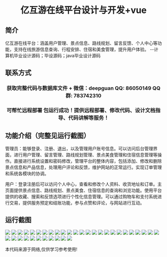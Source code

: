 <p><h1 align="center">亿互游在线平台设计与开发+vue</h1></p>

## 简介
亿互游在线平台：涵盖用户管理、景点信息、路线规划、留言反馈、个人中心等功能，支持在线旅游信息查询、行程安排、住宿和美食管理，提升用户体验。    --计算机毕业设计源码；毕设源码；java毕业设计源码


## 联系方式
<p><h3 align="center">获取完整代码与数据库文件 + 微信：deepguan QQ: 86050149 QQ群: 783742310</h3></p>
<p><h3 align="center">可帮忙远程部署 包运行成功！提供远程部署、修改代码、设计文档指导、代码讲解等服务！</h3></p>

## 功能介绍（完整见运行截图）
管理员：能够登录、注册、退出，以及管理用户账号信息。可以访问后台管理界面，进行用户管理、留言管理、路线规划管理、景点美食管理和住宿信息管理等操作。直接进行系统设置和密码修改，管理平台的整体内容，包括添加、修改和删除景点信息和产品信息，处理用户评论和反馈，维护网站的正常运行。实现订单管理和系统各模块的协调。

用户：登录注册后可以访问个人中心，查看和修改个人资料、收货地址和订单。主页面提供景点信息、路线规划、景点美食、住宿信息的查询和浏览功能。使用平台提供的收藏、搜索和反馈选项进行个性化信息管理。可以通过购物车和支付系统进行交易，提供服务预定和结账功能，参与点赞和评论，与网站进行互动。


## 运行截图
![](https://bs-1329754181.cos.ap-shanghai.myqcloud.com/ssm/BillionOnlineGamingPlatform/img/001.jpg)
![](https://bs-1329754181.cos.ap-shanghai.myqcloud.com/ssm/BillionOnlineGamingPlatform/img/002.jpg)
![](https://bs-1329754181.cos.ap-shanghai.myqcloud.com/ssm/BillionOnlineGamingPlatform/img/003.jpg)
![](https://bs-1329754181.cos.ap-shanghai.myqcloud.com/ssm/BillionOnlineGamingPlatform/img/004.jpg)
![](https://bs-1329754181.cos.ap-shanghai.myqcloud.com/ssm/BillionOnlineGamingPlatform/img/005.jpg)
![](https://bs-1329754181.cos.ap-shanghai.myqcloud.com/ssm/BillionOnlineGamingPlatform/img/006.jpg)
![](https://bs-1329754181.cos.ap-shanghai.myqcloud.com/ssm/BillionOnlineGamingPlatform/img/007.jpg)
![](https://bs-1329754181.cos.ap-shanghai.myqcloud.com/ssm/BillionOnlineGamingPlatform/img/008.jpg)
![](https://bs-1329754181.cos.ap-shanghai.myqcloud.com/ssm/BillionOnlineGamingPlatform/img/009.jpg)
![](https://bs-1329754181.cos.ap-shanghai.myqcloud.com/ssm/BillionOnlineGamingPlatform/img/010.jpg)
![](https://bs-1329754181.cos.ap-shanghai.myqcloud.com/ssm/BillionOnlineGamingPlatform/img/011.jpg)
![](https://bs-1329754181.cos.ap-shanghai.myqcloud.com/ssm/BillionOnlineGamingPlatform/img/012.jpg)
![](https://bs-1329754181.cos.ap-shanghai.myqcloud.com/ssm/BillionOnlineGamingPlatform/img/013.jpg)
![](https://bs-1329754181.cos.ap-shanghai.myqcloud.com/ssm/BillionOnlineGamingPlatform/img/014.jpg)
![](https://bs-1329754181.cos.ap-shanghai.myqcloud.com/ssm/BillionOnlineGamingPlatform/img/015.jpg)
![](https://bs-1329754181.cos.ap-shanghai.myqcloud.com/ssm/BillionOnlineGamingPlatform/img/016.jpg)
![](https://bs-1329754181.cos.ap-shanghai.myqcloud.com/ssm/BillionOnlineGamingPlatform/img/017.jpg)
![](https://bs-1329754181.cos.ap-shanghai.myqcloud.com/ssm/BillionOnlineGamingPlatform/img/018.jpg)
![](https://bs-1329754181.cos.ap-shanghai.myqcloud.com/ssm/BillionOnlineGamingPlatform/img/019.jpg)
![](https://bs-1329754181.cos.ap-shanghai.myqcloud.com/ssm/BillionOnlineGamingPlatform/img/020.jpg)
![](https://bs-1329754181.cos.ap-shanghai.myqcloud.com/ssm/BillionOnlineGamingPlatform/img/021.jpg)
![](https://bs-1329754181.cos.ap-shanghai.myqcloud.com/ssm/BillionOnlineGamingPlatform/img/022.jpg)
![](https://bs-1329754181.cos.ap-shanghai.myqcloud.com/ssm/BillionOnlineGamingPlatform/img/023.jpg)
![](https://bs-1329754181.cos.ap-shanghai.myqcloud.com/ssm/BillionOnlineGamingPlatform/img/024.jpg)
![](https://bs-1329754181.cos.ap-shanghai.myqcloud.com/ssm/BillionOnlineGamingPlatform/img/025.jpg)
![](https://bs-1329754181.cos.ap-shanghai.myqcloud.com/ssm/BillionOnlineGamingPlatform/img/026.jpg)
![](https://bs-1329754181.cos.ap-shanghai.myqcloud.com/ssm/BillionOnlineGamingPlatform/img/027.jpg)
![](https://bs-1329754181.cos.ap-shanghai.myqcloud.com/ssm/BillionOnlineGamingPlatform/img/028.jpg)
![](https://bs-1329754181.cos.ap-shanghai.myqcloud.com/ssm/BillionOnlineGamingPlatform/img/029.jpg)
![](https://bs-1329754181.cos.ap-shanghai.myqcloud.com/ssm/BillionOnlineGamingPlatform/img/030.jpg)
![](https://bs-1329754181.cos.ap-shanghai.myqcloud.com/ssm/BillionOnlineGamingPlatform/img/031.jpg)
![](https://bs-1329754181.cos.ap-shanghai.myqcloud.com/ssm/BillionOnlineGamingPlatform/img/032.jpg)
![](https://bs-1329754181.cos.ap-shanghai.myqcloud.com/ssm/BillionOnlineGamingPlatform/img/033.jpg)
![](https://bs-1329754181.cos.ap-shanghai.myqcloud.com/ssm/BillionOnlineGamingPlatform/img/034.jpg)
![](https://bs-1329754181.cos.ap-shanghai.myqcloud.com/ssm/BillionOnlineGamingPlatform/img/035.jpg)
![](https://bs-1329754181.cos.ap-shanghai.myqcloud.com/ssm/BillionOnlineGamingPlatform/img/036.jpg)

<p>本代码来源于网络,仅供学习参考使用!</p>
